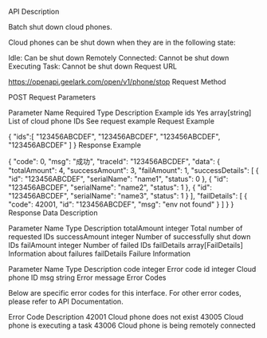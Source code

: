 API Description

Batch shut down cloud phones.

Cloud phones can be shut down when they are in the following state:

Idle: Can be shut down
Remotely Connected: Cannot be shut down
Executing Task: Cannot be shut down
Request URL

https://openapi.geelark.com/open/v1/phone/stop
Request Method

POST
Request Parameters

Parameter Name	Required	Type	Description	Example
ids	Yes	array[string]	List of cloud phone IDs	See request example
Request Example

{
    "ids":[
        "123456ABCDEF",
        "123456ABCDEF",
        "123456ABCDEF",
        "123456ABCDEF"
    ]
}
Response Example

{
    "code": 0,
    "msg": "成功",
    "traceId": "123456ABCDEF",
    "data": {
        "totalAmount": 4,
        "successAmount": 3,
        "failAmount": 1,
        "successDetails": [
            {
                "id": "123456ABCDEF",
                "serialName": "name1",
                "status": 0
            },
            {
                "id": "123456ABCDEF",
                "serialName": "name2",
                "status": 1
            },
            {
                "id": "123456ABCDEF",
                "serialName": "name3",
                "status": 1
            }
        ],
        "failDetails": [
            {
                "code": 42001,
                "id": "123456ABCDEF",
                "msg": "env not found"
            }
        ]
    }
}
Response Data Description

Parameter Name	Type	Description
totalAmount	integer	Total number of requested IDs
successAmount	integer	Number of successfully shut down IDs
failAmount	integer	Number of failed IDs
failDetails	array[FailDetails]	Information about failures
failDetails Failure Information <FailDetails>

Parameter Name	Type	Description
code	integer	Error code
id	integer	Cloud phone ID
msg	string	Error message
Error Codes

Below are specific error codes for this interface. For other error codes, please refer to API Documentation.

Error Code	Description
42001	Cloud phone does not exist
43005	Cloud phone is executing a task
43006	Cloud phone is being remotely connected